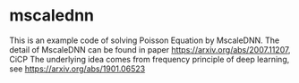 # mscalednn
This is an example code of solving Poisson Equation by MscaleDNN. The detail of MscaleDNN can be found in paper 
https://arxiv.org/abs/2007.11207, CiCP
The underlying idea comes from frequency principle of deep learning, see https://arxiv.org/abs/1901.06523
